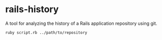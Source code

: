 # rails-history

A tool for analyzing the history of a Rails application repository using git.

`ruby script.rb ../path/to/repository`